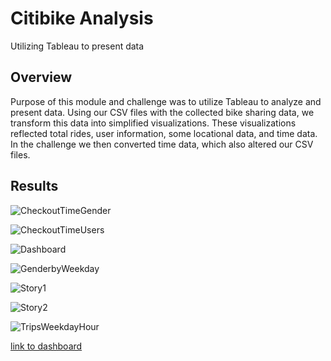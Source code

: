 # Citibike Analysis
Utilizing Tableau to present data

## Overview

Purpose of this module and challenge was to utilize Tableau to analyze and present data. Using our CSV files with the collected bike sharing data, we transform this data into simplified visualizations. These visualizations reflected total rides, user information, some locational data, and time data. In the challenge we then converted time data, which also altered our CSV files.

## Results

![CheckoutTimeGender](https://user-images.githubusercontent.com/101460770/177892151-66036e56-6c79-449e-8422-ad46919fa2e9.png)

![CheckoutTimeUsers](https://user-images.githubusercontent.com/101460770/177892153-a8923281-ba1c-4996-83e1-95686c448223.png)

![Dashboard](https://user-images.githubusercontent.com/101460770/177892155-4829bdb4-cc8e-4a26-ae56-78c701e525ae.png)

![GenderbyWeekday](https://user-images.githubusercontent.com/101460770/177892157-ad78ea97-dd02-4bf5-9471-7de6d36c8b73.png)

![Story1](https://user-images.githubusercontent.com/101460770/177892158-948d5a65-78fb-444e-b52c-4def13b9c08b.png)

![Story2](https://user-images.githubusercontent.com/101460770/177892159-88960c23-b52f-4f0e-8d6e-b9462e529b66.png)

![TripsWeekdayHour](https://user-images.githubusercontent.com/101460770/177892162-6bbe9897-82fd-477c-8176-5ae15304915c.png)

[link to dashboard](https://public.tableau.com/views/bikesharing_16570722822940/GenderCheckoutStory?:language=en-US&:display_count=n&:origin=viz_share_link)

